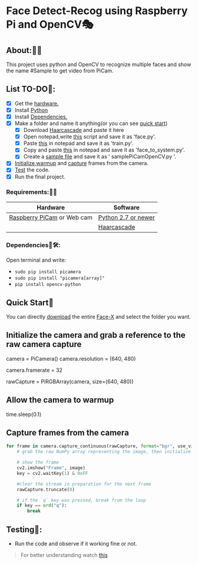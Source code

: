 # Face Detect-Recog using Raspberry Pi and OpenCV🎭

## About:🤔💭

This project uses python and OpenCV to recognize multiple faces and show the name #Sample to get video from PiCam.

## List TO-DO📄:

- [x] Get the [hardware.](https://github.com/smriti1313/Face-X/tree/master/DETECTION%20AND%20RECOGNITION%20USING%20RASPBERRY%20PI#requirements)
- [x] Install [Python](https://www.howtogeek.com/197947/how-to-install-python-on-windows/)
- [x] Install [Dependencies.](https://github.com/smriti1313/Face-X/tree/master/DETECTION%20AND%20RECOGNITION%20USING%20RASPBERRY%20PI#dependencies)
- [x] Make a folder and name it anything(or you can see [quick start](https://github.com/smriti1313/Face-X/tree/master/DETECTION%20AND%20RECOGNITION%20USING%20RASPBERRY%20PI#quick-start))
    - [x] Download [Haarcascade](https://github.com/opencv/opencv/blob/master/data/haarcascades/haarcascade_frontalface_default.xml) and paste it here
    - [x] Open notepad,write [this](https://github.com/smriti1313/Face-X/blob/master/DETECTION%20AND%20RECOGNITION%20USING%20RASPBERRY%20PI/face.py) script and save it as 'face.py'.
    - [x] Paste [this](https://github.com/smriti1313/Face-X/blob/master/DETECTION%20AND%20RECOGNITION%20USING%20RASPBERRY%20PI/train.py) in notepad and save it as 'train.py'.
    - [x] Copy and paste [this](https://github.com/smriti1313/Face-X/blob/master/DETECTION%20AND%20RECOGNITION%20USING%20RASPBERRY%20PI/face_to_system.py) in notepad and save it as 'face_to_system.py'.
    - [x] Create a [sample file](https://github.com/smriti1313/Face-X/blob/master/DETECTION%20AND%20RECOGNITION%20USING%20RASPBERRY%20PI/samplePiCamOpenCV.py) and save it as '
samplePiCamOpenCV.py '.
- [x] [Initialize](https://github.com/smriti1313/Face-X/tree/master/DETECTION%20AND%20RECOGNITION%20USING%20RASPBERRY%20PI#initialize-the-camera-and-grab-a-reference-to-the-raw-camera-capture),[warmup](https://github.com/smriti1313/Face-X/tree/master/DETECTION%20AND%20RECOGNITION%20USING%20RASPBERRY%20PI#allow-the-camera-to-warmup) and [capture](https://github.com/smriti1313/Face-X/tree/master/DETECTION%20AND%20RECOGNITION%20USING%20RASPBERRY%20PI#capture-frames-from-the-camera) frames from the camera.
- [x] [Test](https://github.com/smriti1313/Face-X/blob/master/Tracking%20using%20python%20and%20arduino/README.md#testing) the code.
- [x] Run the final project.

### Requirements:🧱🧱

|Hardware|Software|
|----|-----|
|[Raspberry PiCam](https://www.raspberrypi.org/products/camera-module-v2/) or Web cam|[Python 2.7 or newer](https://www.howtogeek.com/197947/how-to-install-python-on-windows/)|
||[Haarcascade](https://github.com/opencv/opencv/blob/master/data/haarcascades/haarcascade_frontalface_default.xml)|


### Dependencies🔧🛠:
Open terminal and write:
* `sudo pip install picamera`
* `sudo pip install "picamera[array]"`
* `pip install opencv-python`


## Quick Start📘
You can directly [download](https://www.wikihow.com/Download-a-GitHub-Folder) the entire [Face-X](https://github.com/akshitagupta15june/Face-X) and select the folder you want. 

## Initialize the camera and grab a reference to the raw camera capture

camera = PiCamera() camera.resolution = (640, 480) 

camera.framerate = 32 

rawCapture = PiRGBArray(camera, size=(640, 480))

## Allow the camera to warmup

time.sleep(0.1)

## Capture frames from the camera
```py
for frame in camera.capture_continuous(rawCapture, format="bgr", use_video_port=True): 
    # grab the raw NumPy array representing the image, then initialize the timestamp and occupied/unoccupied text image = frame.array

    # show the frame
    cv2.imshow("Frame", image)
    key = cv2.waitKey(1) & 0xFF

    #clear the stream in preparation for the next frame
    rawCapture.truncate(0)

    # if the `q` key was pressed, break from the loop
    if key == ord("q"):
        break
```
## Testing🧰:

- Run the code and observe if it working fine or not.

>For better understanding watch [this](https://www.youtube.com/watch?v=Fggavxx-Kds)
